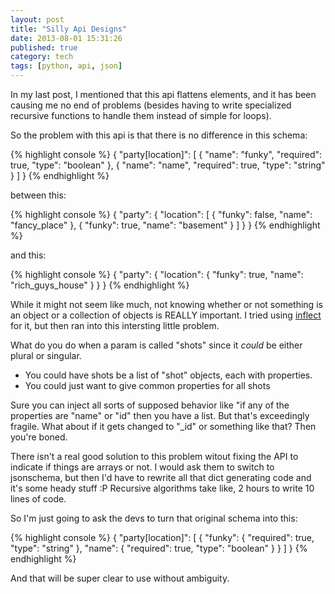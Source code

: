 ```yaml
---
layout: post
title: "Silly Api Designs"
date: 2013-08-01 15:31:26
published: true
category: tech
tags: [python, api, json]
---
```


In my last post, I mentioned that this api flattens elements, and it has been causing me no end of problems (besides having to write specialized recursive functions to handle them instead of simple for loops).

So the problem with this api is that there is no difference in this schema:

{% highlight console %}
{
    "party[location]": [
        {
            "name": "funky",
            "required": true,
            "type": "boolean"
        },
        {
            "name": "name",
            "required": true,
            "type": "string"
        }
    ]
}
{% endhighlight %}


between this:

{% highlight console %}
{
    "party": {
        "location": [
            {
                "funky": false,
                "name": "fancy_place"
            },
            {
                "funky": true,
                "name": "basement"
            }
        ]
    }
}
{% endhighlight %}

and this:

{% highlight console %}
{
    "party": {
        "location": {
            "funky": true,
            "name": "rich_guys_house"
        }
    }
}
{% endhighlight %}

While it might not seem like much, not knowing whether or not something is an object or a collection of objects is REALLY important. I tried using [inflect][inflect] for it, but then ran into this intersting little problem.

What do you do when a param is called "shots" since it *could* be either plural or singular.

- You could have shots be a list of "shot" objects, each with properties.
- You could just want to give common properties for all shots

Sure you can inject all sorts of supposed behavior like "if any of the properties are "name" or "id" then you have a list. But that's exceedingly fragile. What about if it gets changed to "_id" or something like that? Then you're boned.

There isn't a real good solution to this problem witout fixing the API to indicate if things are arrays or not. I would ask them to switch to jsonschema, but then I'd have to rewrite all that dict generating code and it's some heady stuff :P Recursive algorithms take like, 2 hours to write 10 lines of code.

So I'm just going to ask the devs to turn that original schema into this:

{% highlight console %}
{
    "party[location]": [
        {
            "funky": {
                "required": true,
                "type": "string"
            },
            "name": {
                "required": true,
                "type": "boolean"
            }
        }
    ]
}
{% endhighlight %}

And that will be super clear to use without ambiguity.


[inflect]: https://pypi.python.org/pypi/inflect
